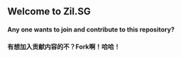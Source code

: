 ## Welcome to Zil.SG

#### Any one wants to join and contribute to this repository?
#### 有想加入贡献内容的不？Fork啊！哈哈！
